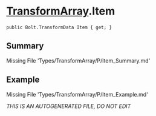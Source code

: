 # [TransformArray](Types/TransformArray.md).Item
`public Bolt.TransformData Item { get; }`
## Summary
Missing File 'Types/TransformArray/P/Item_Summary.md'
## Example
Missing File 'Types/TransformArray/P/Item_Example.md'

*THIS IS AN AUTOGENERATED FILE, DO NOT EDIT*
